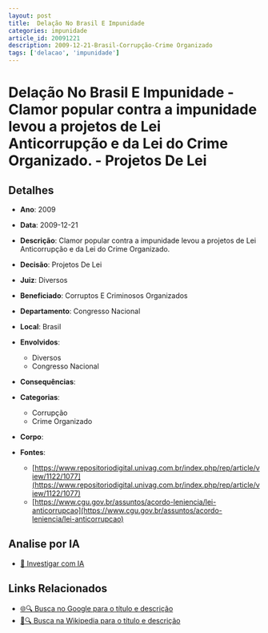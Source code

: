 ```yaml
---
layout: post
title:  Delação No Brasil E Impunidade
categories: impunidade
article_id: 20091221
description: 2009-12-21-Brasil-Corrupção-Crime Organizado
tags: ['delacao', 'impunidade']
---
```


# Delação No Brasil E Impunidade - Clamor popular contra a impunidade levou a projetos de Lei Anticorrupção e da Lei do Crime Organizado. - Projetos De Lei

## Detalhes
- **Ano**: 2009
- **Data**: 2009-12-21
- **Descrição**: Clamor popular contra a impunidade levou a projetos de Lei Anticorrupção e da Lei do Crime Organizado.
- **Decisão**: Projetos De Lei
- **Juiz**: Diversos
- **Beneficiado**: Corruptos E Criminosos Organizados
- **Departamento**: Congresso Nacional
- **Local**: Brasil
- **Envolvidos**:
  - Diversos
  - Congresso Nacional
- **Consequências**:

- **Categorias**:
  - Corrupção
  - Crime Organizado
- **Corpo**: 
- **Fontes**:
  - [https://www.repositoriodigital.univag.com.br/index.php/rep/article/view/1122/1077](https://www.repositoriodigital.univag.com.br/index.php/rep/article/view/1122/1077)
  - [https://www.cgu.gov.br/assuntos/acordo-leniencia/lei-anticorrupcao](https://www.cgu.gov.br/assuntos/acordo-leniencia/lei-anticorrupcao)

## Analise por IA
- [🤖 Investigar com IA](https://www.perplexity.ai/search?q=%22decis%C3%B5es%20judiciais%20Brasil%22%20Dela%C3%A7%C3%A3o%20No%20Brasil%20E%20Impunidade%20Clamor%20popular%20contra%20a%20impunidade%20levou%20a%20projetos%20de%20Lei%20Anticorrup%C3%A7%C3%A3o%20e%20da%20Lei%20do%20Crime%20Organizado.%20Brasil%202009-12-21%20Diversos%20Corruptos%20E%20Criminosos%20Organizados)

## Links Relacionados
- [🌐🔍 Busca no Google para o título e descrição](https://www.google.com/search?q=%22decis%C3%B5es%20judiciais%20Brasil%22%20Dela%C3%A7%C3%A3o%20No%20Brasil%20E%20Impunidade%20Clamor%20popular%20contra%20a%20impunidade%20levou%20a%20projetos%20de%20Lei%20Anticorrup%C3%A7%C3%A3o%20e%20da%20Lei%20do%20Crime%20Organizado.%20Brasil%202009-12-21%20Diversos%20Corruptos%20E%20Criminosos%20Organizados)
- [📖🔍 Busca na Wikipedia para o título e descrição](https://pt.wikipedia.org/w/index.php?search=%22decis%C3%B5es%20judiciais%20Brasil%22%20Dela%C3%A7%C3%A3o%20No%20Brasil%20E%20Impunidade%20Clamor%20popular%20contra%20a%20impunidade%20levou%20a%20projetos%20de%20Lei%20Anticorrup%C3%A7%C3%A3o%20e%20da%20Lei%20do%20Crime%20Organizado.%20Brasil%202009-12-21%20Diversos%20Corruptos%20E%20Criminosos%20Organizados)


